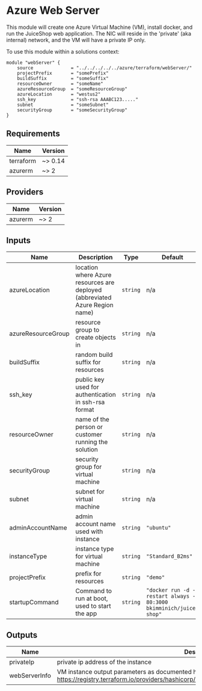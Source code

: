 # Azure Web Server

This module will create one Azure Virtual Machine (VM), install docker, and run the JuiceShop web application. The NIC will reside in the 'private' (aka internal) network, and the VM will have a private IP only.

To use this module within a solutions context:

```hcl
module "webServer" {
    source              = "../../../../../azure/terraform/webServer/"
    projectPrefix       = "somePrefix"
    buildSuffix         = "someSuffix"
    resourceOwner       = "someName"
    azureResourceGroup  = "someResourceGroup"
    azureLocation       = "westus2"
    ssh_key             = "ssh-rsa AAABC123....."
    subnet              = "someSubnet"
    securityGroup       = "someSecurityGroup"
}
```

<!-- markdownlint-disable no-inline-html -->
<!-- BEGINNING OF PRE-COMMIT-TERRAFORM DOCS HOOK -->
## Requirements

| Name | Version |
|------|---------|
| terraform | ~> 0.14 |
| azurerm | ~> 2 |

## Providers

| Name | Version |
|------|---------|
| azurerm | ~> 2 |

## Inputs

| Name | Description | Type | Default | Required |
|------|-------------|------|---------|:--------:|
| azureLocation | location where Azure resources are deployed (abbreviated Azure Region name) | `string` | n/a | yes |
| azureResourceGroup | resource group to create objects in | `string` | n/a | yes |
| buildSuffix | random build suffix for resources | `string` | n/a | yes |
| ssh_key | public key used for authentication in ssh-rsa format | `string` | n/a | yes |
| resourceOwner | name of the person or customer running the solution | `string` | n/a | yes |
| securityGroup | security group for virtual machine | `string` | n/a | yes |
| subnet | subnet for virtual machine | `string` | n/a | yes |
| adminAccountName | admin account name used with instance | `string` | `"ubuntu"` | no |
| instanceType | instance type for virtual machine | `string` | `"Standard_B2ms"` | no |
| projectPrefix | prefix for resources | `string` | `"demo"` | no |
| startupCommand | Command to run at boot, used to start the app | `string` | `"docker run -d --restart always -p 80:3000 bkimminich/juice-shop"` | no |

## Outputs

| Name | Description |
|------|-------------|
| privateIp | private ip address of the instance |
| webServerInfo | VM instance output parameters as documented here: https://registry.terraform.io/providers/hashicorp/azurerm/latest/docs/resources/linux_virtual_machine |

<!-- END OF PRE-COMMIT-TERRAFORM DOCS HOOK -->
<!-- markdownlint-enable no-inline-html -->
